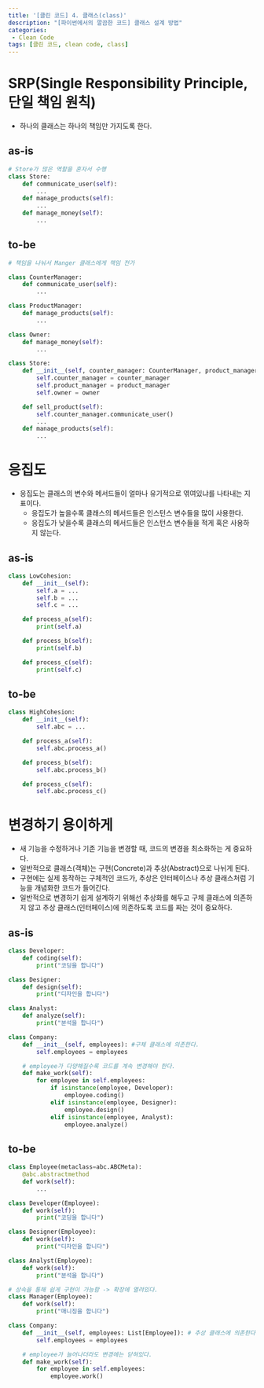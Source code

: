 ```yaml
---
title: '[클린 코드] 4. 클래스(class)'
description: "[파이썬에서의 깔끔한 코드] 클래스 설계 방법"
categories:
 - Clean Code
tags: [클린 코드, clean code, class]
---
```


# SRP(Single Responsibility Principle, 단일 책임 원칙)
- 하나의 클래스는 하나의 책임만 가지도록 한다.

## as-is

```py
# Store가 많은 역할을 혼자서 수행
class Store:
    def communicate_user(self):
        ...
    def manage_products(self):
        ...
    def manage_money(self):
        ...
```

## to-be

```py
# 책임을 나눠서 Manger 클래스에게 책임 전가

class CounterManager:
    def communicate_user(self):
        ...

class ProductManager:
    def manage_products(self):
        ...

class Owner:
    def manage_money(self):
        ...

class Store:
    def __init__(self, counter_manager: CounterManager, product_manager: ProductManager, owner: Owner):
        self.counter_manager = counter_manager
        self.product_manager = product_manager
        self.owner = owner

    def sell_product(self):
        self.counter_manager.communicate_user()
        ...
    def manage_products(self):
        ...
```

# 응집도
- 응집도는 클래스의 변수와 메서드들이 얼마나 유기적으로 엮여있냐를 나타내는 지표이다.
    - 응집도가 높을수록 클래스의 메서드들은 인스턴스 변수들을 많이 사용한다.
    - 응집도가 낮을수록 클래스의 메서드들은 인스턴스 변수들을 적게 혹은 사용하지 않는다.

## as-is

```py
class LowCohesion:
    def __init__(self):
        self.a = ...
        self.b = ...
        self.c = ...

    def process_a(self):
        print(self.a)

    def process_b(self):
        print(self.b)

    def process_c(self):
        print(self.c)
```

## to-be

```py
class HighCohesion:
    def __init__(self):
        self.abc = ...

    def process_a(self):
        self.abc.process_a()

    def process_b(self):
        self.abc.process_b()

    def process_c(self):
        self.abc.process_c()
```

# 변경하기 용이하게
- 새 기능을 수정하거나 기존 기능을 변경할 때, 코드의 변경을 최소화하는 게 중요하다.
- 일반적으로 클래스(객체)는 구현(Concrete)과 추상(Abstract)으로 나뉘게 된다.
- 구현에는 실제 동작하는 구체적인 코드가, 추상은 인터페이스나 추상 클래스처럼 기능을 개념화한 코드가 들어간다.
- 일반적으로 변경하기 쉽게 설계하기 위해선 추상화를 해두고 구체 클래스에 의존하지 않고 추상 클래스(인터페이스)에 의존하도록 코드를 짜는 것이 중요하다.

## as-is

```py
class Developer:
    def coding(self):
        print("코딩을 합니다")

class Designer:
    def design(self):
        print("디자인을 합니다")

class Analyst:
    def analyze(self):
        print("분석을 합니다")

class Company:
    def __init__(self, employees): #구체 클래스에 의존한다. 
        self.employees = employees

    # employee가 다양해질수록 코드를 계속 변경해야 한다.
    def make_work(self):
        for employee in self.employees:
            if isinstance(employee, Developer):
                employee.coding()
            elif isinstance(employee, Designer):
                employee.design()
            elif isinstance(employee, Analyst):
                employee.analyze()
```

## to-be

```py
class Employee(metaclass=abc.ABCMeta):
    @abc.abstractmethod
    def work(self):
        ...

class Developer(Employee):
    def work(self):
        print("코딩을 합니다")

class Designer(Employee):
    def work(self):
        print("디자인을 합니다")

class Analyst(Employee):
    def work(self):
        print("분석을 합니다")

# 상속을 통해 쉽게 구현이 가능함 -> 확장에 열려있다.
class Manager(Employee):
    def work(self):
		print("매니징을 합니다")

class Company:
    def __init__(self, employees: List[Employee]): # 추상 클래스에 의존한다.
        self.employees = employees

    # employee가 늘어나더라도 변경에는 닫혀있다.
    def make_work(self):
        for employee in self.employees:
            employee.work()
```